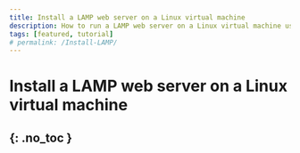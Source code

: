 ```yaml
---
title: Install a LAMP web server on a Linux virtual machine
description: How to run a LAMP web server on a Linux virtual machine using Ventus cloud
tags: [featured, tutorial]
# permalink: /Install-LAMP/
---
```


# Install a LAMP web server on a Linux virtual machine

## {: .no_toc }
